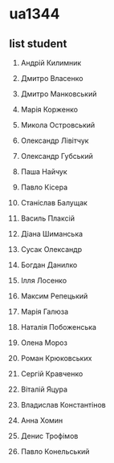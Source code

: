 # ua1344

## list student

1. Андрій Килимник  

2. Дмитро Власенко  

3. Дмитро Манковський  

4. Марія Корженко  

5. Микола Островський  

6. Олександр Лівітчук  

7. Олександр Губський  

8. Паша Найчук  

9. Павло Кісера  

10. Станіслав Балущак  

11. Василь Плаксій  

12. Діана Шиманська  

13. Сусак Олександр  

14. Богдан Данилко  

15. Ілля Лосенко  

16. Максим Репецький  

17. Марія Галюза  

18. Наталія Побоженська 

19. Олена Мороз  

20. Роман Крюковських  

21. Сергій Кравченко  

22. Віталій Яцура  

23. Владислав Константінов 

24. Анна Хомин  

25. Денис Трофімов  

26. Павло Конельський
